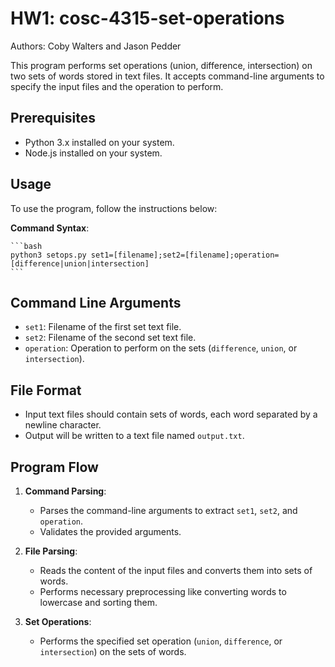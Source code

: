 # HW1: cosc-4315-set-operations
Authors: Coby Walters and Jason Pedder

This program performs set operations (union, difference, intersection) on two sets of words stored in text files. It accepts command-line arguments to specify the input files and the operation to perform.

## Prerequisites

- Python 3.x installed on your system.
- Node.js installed on your system.

## Usage

To use the program, follow the instructions below:

**Command Syntax**:

    ```bash
    python3 setops.py set1=[filename];set2=[filename];operation=[difference|union|intersection]
    ```

## Command Line Arguments

- `set1`: Filename of the first set text file.
- `set2`: Filename of the second set text file.
- `operation`: Operation to perform on the sets (`difference`, `union`, or `intersection`).

## File Format

- Input text files should contain sets of words, each word separated by a newline character.
- Output will be written to a text file named `output.txt`.

## Program Flow

1. **Command Parsing**:
    - Parses the command-line arguments to extract `set1`, `set2`, and `operation`.
    - Validates the provided arguments.

2. **File Parsing**:
    - Reads the content of the input files and converts them into sets of words.
    - Performs necessary preprocessing like converting words to lowercase and sorting them.

3. **Set Operations**:
    - Performs the specified set operation (`union`, `difference`, or `intersection`) on the sets of words.
